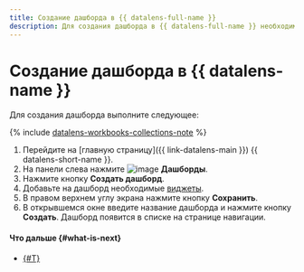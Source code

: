 ```yaml
---
title: Создание дашборда в {{ datalens-full-name }}
description: Для создания дашборда в {{ datalens-full-name }} необходимо на главной странице сервиса нажать Создать дашборд. В открывшемся окне введите название дашборда. Дашборд появится в списке на странице навигации.
---
```


# Создание дашборда в {{ datalens-name }}

Для создания дашборда выполните следующее:



{% include [datalens-workbooks-collections-note](../../../_includes/datalens/operations/datalens-workbooks-collections-note.md) %}


1. Перейдите на [главную страницу]({{ link-datalens-main }}) {{ datalens-short-name }}.
1. На панели слева нажмите ![image](../../../_assets/console-icons/layout-cells-large.svg) **Дашборды**.
1. Нажмите кнопку **Создать дашборд**.
1. Добавьте на дашборд необходимые [виджеты](../../dashboard/widget.md).
1. В правом верхнем углу экрана нажмите кнопку **Сохранить**.
1. В открывшемся окне введите название дашборда и нажмите кнопку **Создать**. Дашборд появится в списке на странице навигации.



#### Что дальше {#what-is-next}

* [{#T}](add-chart.md)
